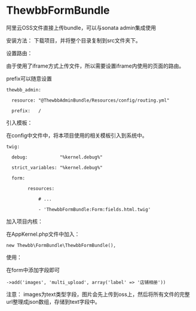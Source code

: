 # ThewbbFormBundle
阿里云OSS文件直接上传bundle，可以与sonata admin集成使用


安装方法：
下载项目，并将整个目录复制到src文件夹下。


设置路由：

由于使用了iframe方式上传文件，所以需要设置iframe内使用的页面的路由。

prefix可以随意设置



    thewbb_admin:
  
      resource: "@ThewbbAdminBundle/Resources/config/routing.yml"
      
      prefix:   /
    
    
引入模板：

在config中文件中，将本项目使用的相关模板引入到系统中。



    twig: 
    
      debug:            "%kernel.debug%"
      
      strict_variables: "%kernel.debug%"
      
      form:
      
            resources:
            
                # ...
                
                - 'ThewbbFormBundle:Form:fields.html.twig'
              
              
              
加入项目内核：

在AppKernel.php文件中加入：

    new Thewbb\FormBundle\ThewbbFormBundle(),

              
              
使用：

在form中添加字段即可

    ->add('images', 'multi_upload', array('label' => '店铺相册'))

注意：
images为text类型字段，图片会先上传到oss上，然后将所有文件的完整url整理成json数组，存储到text字段中。
